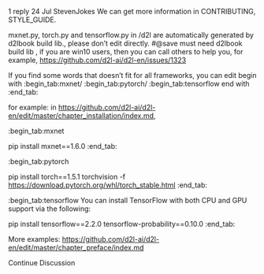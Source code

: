 

<!--
 * @version:
 * @Author:  StevenJokes https://github.com/StevenJokes
 * @Date: 2020-09-13 19:47:28
 * @LastEditors:  StevenJokes https://github.com/StevenJokes
 * @LastEditTime: 2020-09-13 19:47:42
 * @Description:http://preview.d2l.ai/d2l-en/master/chapter_appendix-tools-for-deep-learning/contributing.html
 * @TODO::
 * @Reference:
-->

1 reply
24 Jul
Steven​Jokes
We can get more information in CONTRIBUTING, STYLE_GUIDE.

mxnet.py, torch.py and tensorflow.py in /d2l are automatically generated by d2lbook build lib., please don’t edit directly.
#@save must need d2lbook build lib , if you are win10 users, then you can call others to help you, for example, https://github.com/d2l-ai/d2l-en/issues/1323

If you find some words that doesn’t fit for all frameworks, you can edit
begin with
:begin_tab:mxnet/ :begin_tab:pytorch/ :begin_tab:tensorflow
end with
:end_tab:

for example: in https://github.com/d2l-ai/d2l-en/edit/master/chapter_installation/index.md,

:begin_tab:mxnet

pip install mxnet==1.6.0
:end_tab:

:begin_tab:pytorch

pip install torch==1.5.1 torchvision -f https://download.pytorch.org/whl/torch_stable.html
:end_tab:

:begin_tab:tensorflow
You can install TensorFlow with both CPU and GPU support via the following:

pip install tensorflow==2.2.0 tensorflow-probability==0.10.0
:end_tab:

More examples: https://github.com/d2l-ai/d2l-en/edit/master/chapter_preface/index.md

Continue Discussion

